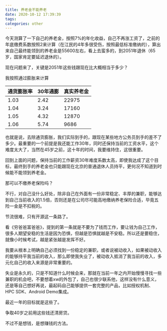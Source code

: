 ```yaml
---
title: 养老金不能养老
date: 2020-10-12 17:39:39
tags:
categories: other
---
```


今天测算了一下自己的养老金，按照7%的年化收益，自己不再涨工资了，之前的年底缴费系数按照2来计算（在江民的4年多很受伤，按照最低标准缴纳的），算出来自己最终能领到的养老金是55600左右，看上去蛮多的，到2051年退休（65岁，国家肯定要延迟退休的）。  

现在问题来了，关键是2051年这些钱跟现在比大概相当于多少？  

我按照通过膨胀来计算  

|通货膨胀率| 30年通膨 | 真实养老金|
|:-------------|:----------------|:-----------|
|1.03|2.42 |  22975|
|1.04| 3.24 | 17160|   
|1.05 |4.32| 12870|
|1.06|5.74| 9686|

也就是说，去除通货膨胀，我们实际到手的，跟现在某些地方公务员到手的差不了多少。最重要的一个前提是我还能工作30年，同时还保持当前的工资水平，这个难度太大了，当然在45岁之前，这十年的时间，我要维持住，这很重要。  

回到上面的问题，保持当前的工作薪资30年难度系数太高，即使我达成了这个目标，最终到手的养老金也只能跟现在北京的普通退休人员持平，更何况不知道到时候能不能领到养老金。  

那可以不缴养老保险吗？  

不行，对自己没什么好处，除非自己在外面有一份非常稳定、丰厚的兼职，能够达到自己当前收入的1.5倍，否则还是在公司尽可能高地缴纳养老保险合适，毕竟五险一金是不扣税的。  

节流很难，只有开源这一条路了。  


看《穷爸爸富爸爸》，提到的第一条就是不要为了钱而工作，要让钱为自己工作，很多人期望安稳的生活是因为恐惧，但越是恐惧就越是不安稳。所以还是要稳住，就像小时候考试，越是紧张越是发挥不好。  

我要从根本上明确自己必须找到一份稳定的兼职，或者说被动收入，如果被动收入的能够持平我当前的收入，那么即使我失业了，被动收入抵消了我当前的收入，多元化自己的收入来源是非常重要的。  

失业是永久的，只是不知道什么时候会来，那就在当前一年之内开始慢慢寻找一些兼职的机会吧，不要想着xw的外包了，自己也很少联系他，这样没有什么意义，还是等自己想好再说，最起码自己能够提供一套完整的产品，比如授权机制、HPC SDK、Android Demo集成。  

最近一年的目标就是这些了。  

争取40岁之前用这些钱还清房贷。  

不过不是想钱，是想赚钱的方法。
